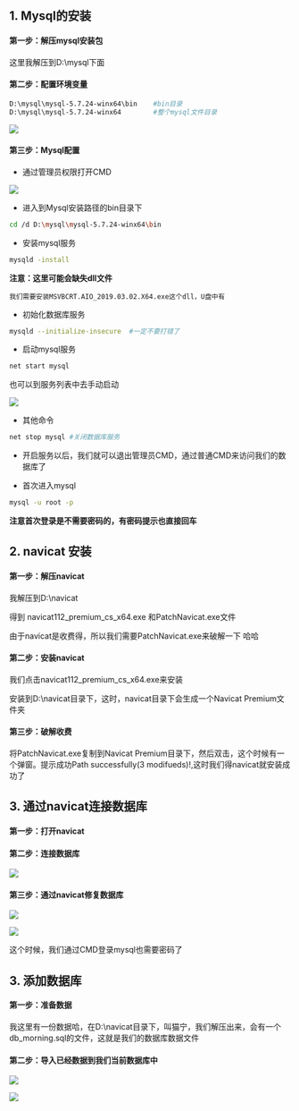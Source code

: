 ## 1. Mysql的安装

#### 第一步：解压mysql安装包

这里我解压到D:\mysql下面

#### 第二步：配置环境变量

```bash
D:\mysql\mysql-5.7.24-winx64\bin	#bin目录
D:\mysql\mysql-5.7.24-winx64		#整个mysql文件目录
```

![](环境变量.png)



#### 第三步：Mysql配置



- 通过管理员权限打开CMD

![](启动服务.png)



- 进入到Mysql安装路径的bin目录下

```bash
cd /d D:\mysql\mysql-5.7.24-winx64\bin
```



- 安装mysql服务

```bash
mysqld -install
```

**注意：这里可能会缺失dll文件**

```
我们需要安装MSVBCRT.AIO_2019.03.02.X64.exe这个dll，U盘中有
```



- 初始化数据库服务

```bash
mysqld --initialize-insecure  #一定不要打错了
```



- 启动mysql服务

```bash
net start mysql
```

也可以到服务列表中去手动启动

![](手动启动服务.png)



- 其他命令

```bash
net stop mysql #关闭数据库服务
```



- 开启服务以后，我们就可以退出管理员CMD，通过普通CMD来访问我们的数据库了



- 首次进入mysql

```bash
mysql -u root -p
```

**注意首次登录是不需要密码的，有密码提示也直接回车**



## 2. navicat 安装



#### 第一步：解压navicat

我解压到D:\navicat

得到 navicat112_premium_cs_x64.exe 和PatchNavicat.exe文件

由于navicat是收费得，所以我们需要PatchNavicat.exe来破解一下 哈哈



#### 第二步：安装navicat

我们点击navicat112_premium_cs_x64.exe来安装

安装到D:\navicat目录下，这时，navicat目录下会生成一个Navicat Premium文件夹



#### 第三步：破解收费

将PatchNavicat.exe复制到Navicat Premium目录下，然后双击，这个时候有一个弹窗。提示成功Path successfully(3 modifueds)!,这时我们得navicat就安装成功了





## 3. 通过navicat连接数据库



#### 第一步：打开navicat



#### 第二步：连接数据库

![](navicat连接数据库.png)



#### 第三步：通过navicat修复数据库

![](修改数据库密码.png)

![](修改数据库密码2.png)

这个时候，我们通过CMD登录mysql也需要密码了





## 3.  添加数据库

#### 第一步：准备数据

我这里有一份数据哈，在D:\navicat目录下，叫猫宁，我们解压出来，会有一个db_morning.sql的文件，这就是我们的数据库数据文件



#### 第二步：导入已经数据到我们当前数据库中

![](导入数据01.png)

![](导入02.png)

